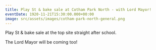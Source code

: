 ```yaml
---
title: Play St & bake sale at Cotham Park North - with Lord Mayor!
eventDate: 1920-11-21T15:30:00.000+00:00
image: src/assets/images/cotham-park-north-general.png
---
```

Play St & bake sale at the top site straight after school.

The Lord Mayor will be coming too! 

